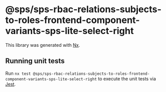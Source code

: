 # @sps/sps-rbac-relations-subjects-to-roles-frontend-component-variants-sps-lite-select-right

This library was generated with [Nx](https://nx.dev).

## Running unit tests

Run `nx test @sps/sps-rbac-relations-subjects-to-roles-frontend-component-variants-sps-lite-select-right` to execute the unit tests via [Jest](https://jestjs.io).
